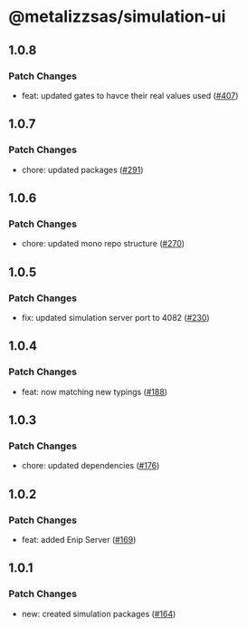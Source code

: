 # @metalizzsas/simulation-ui

## 1.0.8

### Patch Changes

- feat: updated gates to havce their real values used ([#407](https://github.com/metalizzsas/NusterKit/pull/407))

## 1.0.7

### Patch Changes

- chore: updated packages ([#291](https://github.com/metalizzsas/NusterKit/pull/291))

## 1.0.6

### Patch Changes

- chore: updated mono repo structure ([#270](https://github.com/metalizzsas/NusterKit/pull/270))

## 1.0.5

### Patch Changes

- fix: updated simulation server port to 4082 ([#230](https://github.com/metalizzsas/NusterKit/pull/230))

## 1.0.4

### Patch Changes

- feat: now matching new typings ([#188](https://github.com/metalizzsas/NusterKit/pull/188))

## 1.0.3

### Patch Changes

- chore: updated dependencies ([#176](https://github.com/metalizzsas/NusterKit/pull/176))

## 1.0.2

### Patch Changes

- feat: added Enip Server ([#169](https://github.com/metalizzsas/NusterKit/pull/169))

## 1.0.1

### Patch Changes

- new: created simulation packages ([#164](https://github.com/metalizzsas/NusterKit/pull/164))
